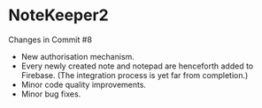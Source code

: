 # NoteKeeper2

Changes in Commit #8
- New authorisation mechanism. 
- Every newly created note and notepad are henceforth added to Firebase. (The integration process is yet far from completion.)
- Minor code quality improvements.
- Minor bug fixes.

